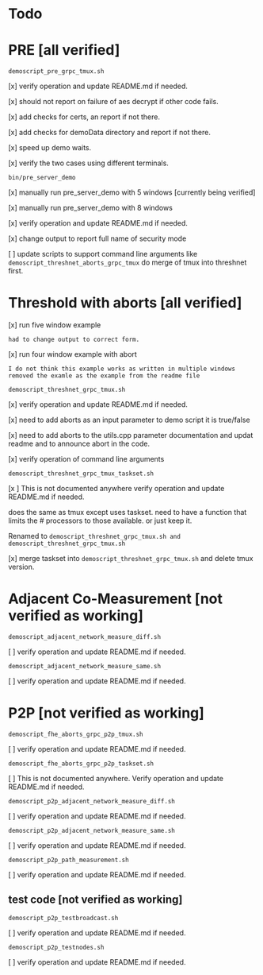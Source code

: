 Todo
=

PRE [all verified]
=

`demoscript_pre_grpc_tmux.sh` 

[x] verify operation and update README.md if needed.

[x] should not report on failure of aes decrypt if other code fails. 

[x] add checks for certs, an report if not there. 

[x] add checks for demoData directory and report if not there. 

[x] speed up demo waits.

[x] verify the two cases using different terminals. 

`bin/pre_server_demo`

[x] manually run pre_server_demo with 5 windows [currently being verified]

[x] manually run pre_server_demo with 8 windows

 [x] verify operation and update README.md if needed.
 
 [x] change output to report full name of security mode 
 
 [ ] update scripts to support command line arguments like `demoscript_threshnet_aborts_grpc_tmux`
    do merge of tmux into threshnet first. 
 
Threshold with aborts [all verified]
=
 
[x] run five window example

    had to change output to correct form. 

[x] run four window example with abort 

    I do not think this example works as written in multiple windows 
	removed the examle as the example from the readme file
 
 
 `demoscript_threshnet_grpc_tmux.sh`

[x] verify operation and update README.md if needed.

[x] need to add aborts as an input parameter to demo script it is true/false

[x] need to add aborts to the utils.cpp parameter documentation and updat readme and to announce abort in the code. 

[x] verify operation of command line arguments 

`demoscript_threshnet_grpc_tmux_taskset.sh`

[x ] This is not documented anywhere verify operation and update README.md if needed.

does the same as tmux except uses taskset. need to have a function
that limits the # processors to those available.  or just keep it.
	
Renamed to `demoscript_threshnet_grpc_tmux.sh and demoscript_threshnet_grpc_tmux.sh`

[x] merge taskset into `demoscript_threshnet_grpc_tmux.sh` and delete tmux version. 

Adjacent Co-Measurement [not verified as working]
===

`demoscript_adjacent_network_measure_diff.sh`

[ ] verify operation and update README.md if needed.

`demoscript_adjacent_network_measure_same.sh`

[ ] verify operation and update README.md if needed.

P2P [not verified as working]
=

`demoscript_fhe_aborts_grpc_p2p_tmux.sh`

[ ] verify operation and update README.md if needed.


`demoscript_fhe_aborts_grpc_p2p_taskset.sh`

[ ] This is not documented anywhere. Verify operation and update README.md if needed.

`demoscript_p2p_adjacent_network_measure_diff.sh`

[ ] verify operation and update README.md if needed.

`demoscript_p2p_adjacent_network_measure_same.sh`

[ ] verify operation and update README.md if needed.


`demoscript_p2p_path_measurement.sh`

[ ] verify operation and update README.md if needed.


test code [not verified as working]
--

`demoscript_p2p_testbroadcast.sh`

[ ] verify operation and update README.md if needed.


`demoscript_p2p_testnodes.sh`

[ ] verify operation and update README.md if needed.
